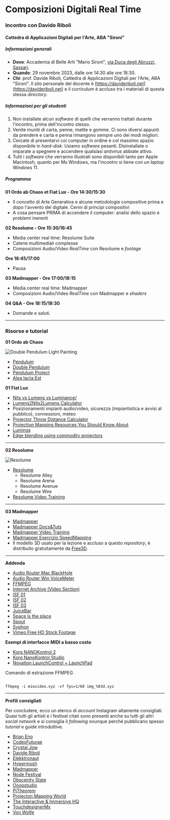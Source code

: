 # Composizioni Digitali Real Time

### Incontro con Davide Riboli

#### Cattedra di Applicazioni Digitali per l'Arte, ABA "Sironi"

##### Informazioni generali

- **Dove**: Accademia di Belle Arti "Mario Sironi", [via Duca degli Abruzzi, Sassari](https://maps.app.goo.gl/KEPd6GJbRxfyGQCp7).
- **Quando**: 29 novembre 2023, dalle ore 14:30 alle ore 18:30.
- **Chi**: prof. Davide Riboli, Cattedra di Applicazioni Digitali per l'Arte, ABA "Sironi". Il sito personale del docente è [https://davideriboli.net](https://davideriboli.net) e il curriculum è accluso tra i materiali di questa stessa _directory_.

##### Informazioni per gli studenti

1. Non installate alcun _software_ di quelli che verranno trattati durante l'incontro, prima dell'incontro stesso.
2. Venite muniti di carta, penne, matite e gomme. Ci sono diversi appunti da prendere e carta e penna rimangono sempre uno dei modi migliori.
3. Cercate di presentarvi coi computer in ordine e col massimo spazio disponibile in _hard-disk_. Usiamo _software_ pesanti. Disinstallate o imparate a spegnere e accendere qualsiasi _antivirus_ abbiate attivo.
4. Tutti i _software_ che verranno illustrati sono disponibili tanto per Apple Macintosh, quanto per Ms Windows, ma l'incontro si tiene con un _laptop_ Windows 11.

##### Programma 

**01 Ordo ab Chaos et Fiat Lux - Ore 14:30/15:30**

- Il concetto di Arte Generativa e alcune metodologie compositive prima e dopo l'avvento del digitale. Cenni di principi compositivi
- A cosa pensare PRIMA di accendere il computer: analisi dello spazio e problemi inerenti

**02 Resolume - Ore 15:30/16:45**

- Media center real time: Resolume Suite
- Catene multimediali complesse	
- Composizioni Audio/Video _RealTime_ con Resolume e _footage_

**Ore 16:45/17:00**

- Pausa

**03 Madmapper - Ore 17:00/18:15**

- Media center real time: Madmapper
- Composizioni Audio/Video _RealTime_ con Madmapper e _shaders_

**04 Q&A - Ore 18:15/18:30**

- Domande e saluti.

---

### Risorse e tutorial

**01 Ordo ab Chaos**

![Double Pendulum Light Painting](DoublePendulumLightPainting.jpg)

- [Pendulum](https://www.myphysicslab.com/pendulum/pendulum-en.html)
- [Double Pendulum](https://www.myphysicslab.com/pendulum/double-pendulum-en.html)
- [Pendulum Project](https://youtu.be/d2E5oojoXjk?feature=shared&t=133)
- [Alea Iacta Est](https://aba-sironi-codex.github.io/Musical-Dice/)

**01 Fiat Lux**

- [Nits vs Lumens vs Luminance/](https://it.newhavendisplay.com/blog/nits-vs-lumens-vs-luminance/)
- [Lumens2Nits2Lumens Calculator](https://calculator.academy/lumens-to-nits-calculator/)
- Posizionamenti impianti audio/video, sicurezza (impiantistica e avvisi al pubblico), connessioni, meteo
- [Projector Throw Distance Calculator](https://www.projectorcentral.com/projection-calculator-pro.cfm)
- [Projection Mapping Resources You Should Know About](https://interactiveimmersive.io/blog/outputs/projection-mapping-resources-you-should-know-about/)
- [Lumings](https://whatsit.fr/en/services/lumings/)
- [Edge blending using commodity projectors](https://paulbourke.net/miscellaneous/edgeblend/)
	
---

**02 Resolume**

![Resolume](Resolume.jpg)

- [Resolume](https://www.resolume.com/)
	- Resolume Alley 
	- Resolume Arena
	- Resolume Avenue
	- Resolume Wire
- [Resolume Video Training](https://resolume.com/training)

---

**03 Madmapper**

- [Madmapper](https://madmapper.com/)
- [Madmapper Docs&Tuts](https://madmapper.com/madmapper/tutorials)
- [Madmapper Video Training](https://www.youtube.com/channel/UCC9p0fzuYik453n9fXFjpgg)
- [Madmapper Esercizio SpeedMapping](https://www.youtube.com/watch?v=ep0GUaZRO1Y)
- Il modello 3D usato per la lezione e accluso a questo _repository_, è distribuito gratuitamente da [Free3D](https://free3d.com/it/3d-model/male-base-mesh-6682.html).

---

**Addenda**

- [Audio Router Mac BlackHole](https://github.com/ExistentialAudio/BlackHole)
- [Audio Router Win VoiceMeter](https://vb-audio.com/Voicemeeter/index.htm)
- [FFMPEG](https://ffmpeg.org/)
- [Internet Archive (Video Section)](https://archive.org/details/movies)
- [ISF 01](https://isf.vidvox.net/)
- [ISF 02](https://isf.video/)
- [ISF 03](https://editor.isf.video/)
- [JuiceBar](https://inapp.get-juicebar.com/)
- [Space is the place](https://editor.isf.video/shaders/5e7a7fa17c113618206de17a)
- [Spout](https://spout.zeal.co/)
- [Syphon](https://syphon.github.io/)
- [Vimeo Free HD Stock Footage](https://vimeo.com/groups/freehd)

**Esempi di interfacce MIDI a basso costo**

- [Korg NANOKontrol 2](https://www.amazon.it/Korg-Kontrol-black-controller-logic/dp/B004M8UZS8)
- [Korg NanoKontrol Studio](https://www.amazon.it/Korg-Controller-nanokontrol-Studio/dp/B01APLZ7XI?ufe=app_do%3Aamzn1.fos.9d4f9b77-768c-4a4e-94ad-33674c20ab35)
- [Novation LaunchControl + LaunchPad](https://www.amazon.it/Novation-Launch-Control-MKII-Launchpad/dp/B0B4C8DXWC)

Comando di estrazione FFMPEG

```shell

ffmpeg -i miovideo.xyz -vf fps=1/60 img_%03d.xyz

``` 

---

**Profili consigliati**

Per concludere, ecco un elenco di _account_ Instagram altamente consigliati. Quasi tutti gli artisti e i festival citati sono presenti anche su tutti gli altri _social network_ e si consiglia il _following_ ovunque perché pubblicano spesso _tutorial_ e guide introduttive. 

- [Brian Eno](https://www.instagram.com/brianeno/)
- [CodexFuturae](https://www.instagram.com/codex.futurae/)
- [Crystal Jow](https://www.instagram.com/crystaljowart/)
- [Davide Riboli](https://www.instagram.com/davide.riboli/)
- [Elekktronaut](https://www.instagram.com/elekktronaut/)
- [Hypermosh](https://www.instagram.com/hypermosh/)
- [Madmapper](https://www.instagram.com/mad_mapper/)
- [Node Festival](https://www.instagram.com/nodefestival/)
- [Obscenity State](https://www.instagram.com/obscenity_state/)
- [Ooopstudio](https://www.instagram.com/p/Cz8jP0IsxoW/)
- [PiTheorem](https://www.instagram.com/pitheorem/)
- [Projecton Mapping World](https://www.instagram.com/projection_mapping_world/?g=5)
- [The Interactive & Immersive HQ](https://www.instagram.com/interactiveimmersivehq/)
- [TouchdesignerMx](https://www.instagram.com/touchdesignermx/)
- [Von Wolfe](https://www.instagram.com/vonwolfe_/)